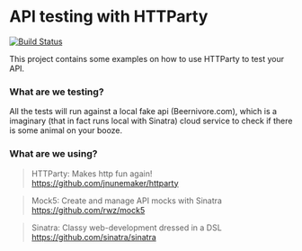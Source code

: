 # API testing with HTTParty 
[![Build Status](https://travis-ci.org/chaoscifer/api-testing-with-httparty.svg?branch=master)](https://travis-ci.org/chaoscifer/api-testing-with-httparty)

This project contains some examples on how to use HTTParty to test your API.

### What are we testing?

All the tests will run against a local fake api (Beernivore.com), which is a imaginary (that in fact runs local with Sinatra) cloud service to check if there is some animal on your booze.

### What are we using?

>HTTParty: Makes http fun again!
https://github.com/jnunemaker/httparty

>Mock5: Create and manage API mocks with Sinatra
https://github.com/rwz/mock5

>Sinatra: Classy web-development dressed in a DSL
https://github.com/sinatra/sinatra
